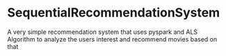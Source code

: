 # SequentialRecommendationSystem
A very simple recommendation system that uses pyspark and ALS Algorithm to analyze the users interest and recommend movies based on that

